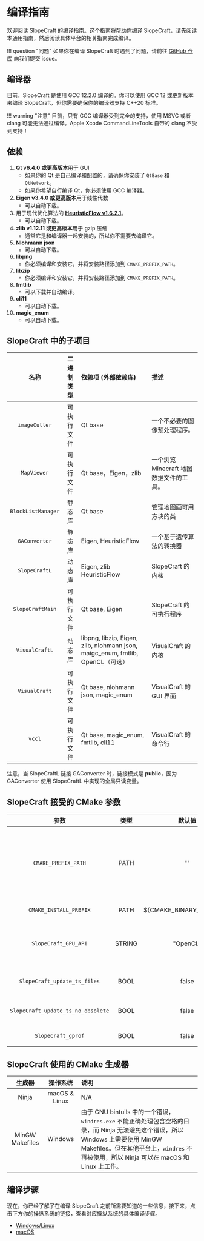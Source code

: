 # 编译指南

欢迎阅读 SlopeCraft 的编译指南。这个指南将帮助你编译 SlopeCraft，请先阅读本通用指南，然后阅读具体平台的相关指南完成编译。

!!! question "问题"
    如果你在编译 SlopeCraft 时遇到了问题，请前往 [GitHub 仓库](https://github.com/SlopeCraft/SlopeCraft/issues) 向我们提交 issue。

## 编译器

目前，SlopeCraft 是使用 GCC 12.2.0 编译的。你可以使用 GCC 12 或更新版本来编译 SlopeCraft，但你需要确保你的编译器支持 C++20 标准。

!!! warning "注意"
    目前，只有 GCC 编译器受到完全的支持，使用 MSVC 或者 clang 可能无法通过编译。Apple Xcode CommandLineTools 自带的 clang 不受到支持！

## 依赖

1. **Qt v6.4.0 或更高版本**用于 GUI
    - 如果你的 Qt 是自己编译和配置的，请确保你安装了 `QtBase` 和 `QtNetwork`。
    - 如果你希望自行编译 Qt，你必须使用 GCC 编译器。
2. **Eigen v3.4.0 或更高版本**用于线性代数
     - 可以自动下载。
3. 用于现代优化算法的 [**HeuristicFlow v1.6.2.1**](https://github.com/ToKiNoBug/HeuristicFlow)。
     - 可以自动下载。
4. **zlib v1.12.11 或更高版本**用于 gzip 压缩
     - 通常它是和编译器一起安装的，所以你不需要去编译它。
5. **Nlohmann json**
     - 可以自动下载。
6. **libpng**
     - 你必须编译和安装它，并将安装路径添加到 `CMAKE_PREFIX_PATH`。
7. **libzip**
     - 你必须编译和安装它，并将安装路径添加到 `CMAKE_PREFIX_PATH`。
8. **fmtlib**
     - 可以下载并自动编译。
9. **cli11**
     - 可以自动下载。
10. **magic_enum**
     - 可以自动下载。

## SlopeCraft 中的子项目

|        名称        | 二进制类型 | 依赖项 (外部依赖库)                                                            | 描述                                    |
| :----------------: | :--------: | :----------------------------------------------------------------------------- | :-------------------------------------- |
|   `imageCutter`    | 可执行文件 | Qt base                                                                        | 一个不必要的图像预处理程序。            |
|    `MapViewer`     | 可执行文件 | Qt base，Eigen，zlib                                                           | 一个浏览 Minecraft 地图数据文件的工具。 |
| `BlockListManager` |   静态库   | Qt base                                                                        | 管理地图画可用方块的类                  |
|   `GAConverter`    |   静态库   | Eigen, HeuristicFlow                                                           | 一个基于遗传算法的转换器                |
|   `SlopeCraftL`    |   动态库   | Eigen, zlib HeuristicFlow                                                      | SlopeCraft 的内核                       |
|  `SlopeCraftMain`  | 可执行文件 | Qt base, Eigen                                                                 | SlopeCraft 的可执行程序                 |
|   `VisualCraftL`   |   动态库   | libpng, libzip, Eigen, zlib, nlohmann json, maigc_enum, fmtlib, OpenCL（可选） | VisualCraft 的内核                      |
|   `VisualCraft`    | 可执行文件 | Qt base, nlohmann json, magic_enum                                             | VisualCraft 的 GUI 界面                 |
|       `vccl`       | 可执行文件 | Qt base, magic_enum, fmtlib, cli11                                             | VisualCraft 的命令行                    |

注意，当 SlopeCraftL 链接 GAConverter 时，链接模式是 **public**，因为 GAConverter 使用 SlopeCraftL 中实现的全局只读变量。

## SlopeCraft 接受的 CMake 参数

|                参数                |  类型  |           默认值            | 说明                                                                           |
| :--------------------------------: | :----: | :-------------------------: | :----------------------------------------------------------------------------- |
|        `CMAKE_PREFIX_PATH`         |  PATH  |             ""              | 告诉 cmake 在哪里可以找到 Qt、zlib、libpng、libzip 和 GPU api sdk（如 OpenCL） |
|       `CMAKE_INSTALL_PREFIX`       |  PATH  | ${CMAKE_BINARY_DIR}/install | 在哪里安装 SlopeCraft。                                                        |
|        `SlopeCraft_GPU_API`        | STRING |          "OpenCL"           | 用于计算的 API。有效值 : OpenCL, None. 可能支持 Metal。                        |
|    `SlopeCraft_update_ts_files`    |  BOOL  |            false            | 是否在构建前更新 ts 文件。                                                     |
| `SlopeCraft_update_ts_no_obsolete` |  BOOL  |            false            | 从 ts 文件中删除过时的翻译。                                                   |
|         `SlopeCraft_gprof`         |  BOOL  |            false            | 用 gprof 分析性能。                                                            |

## SlopeCraft 使用的 CMake 生成器

|     生成器      |   操作系统    | 说明 |
| :-------------: | :-----------: | :--- |
|      Ninja      | macOS & Linux | N/A  |
| MinGW Makefiles |    Windows    | 由于 GNU bintuils 中的一个错误，`windres.exe` 不能正确处理包含空格的目录，而 Ninja 无法避免这个错误，所以 Windows 上需要使用 MinGW Makefiles。但在其他平台上，`windres` 不再被使用，所以 Ninja 可以在 macOS 和 Linux 上工作。 |

## 编译步骤

现在，你已经了解了在编译 SlopeCraft 之前所需要知道的一些信息，接下来，点击下方你的操纵系统的链接，查看对应操纵系统的具体编译步骤。

- [Windows/Linux](Windows-Linux.md)
- [macOS](macOS.md)

